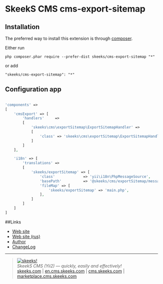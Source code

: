 SkeekS CMS cms-export-sitemap
===================================

Installation
------------

The preferred way to install this extension is through [composer](http://getcomposer.org/download/).

Either run

```
php composer.phar require --prefer-dist skeeks/cms-export-sitemap "*"
```

or add

```
"skeeks/cms-export-sitemap": "*"
```

Configuration app
----------

```php

'components' =>
[
    'cmsExport' => [
        'handlers'     =>
        [
            'skeeks\cms\exportSitemap\ExportSitemapHandler' =>
            [
                'class' => 'skeeks\cms\exportSitemap\ExportSitemapHandler'
            ]
        ]
    ],

    'i18n' => [
        'translations' =>
        [
            'skeeks/exportSitemap' => [
                'class'             => 'yii\i18n\PhpMessageSource',
                'basePath'          => '@skeeks/cms/exportSitemap/messages',
                'fileMap' => [
                    'skeeks/exportSitemap' => 'main.php',
                ],
            ]
        ]
    ]
]

```

##Links
* [Web site](http://en.cms.skeeks.com)
* [Web site (rus)](http://cms.skeeks.com)
* [Author](http://skeeks.com)
* [ChangeLog](https://github.com/skeeks-cms/cms-export-shop-yandex-market/blob/master/CHANGELOG.md)


___

> [![skeeks!](https://gravatar.com/userimage/74431132/13d04d83218593564422770b616e5622.jpg)](http://skeeks.com)  
<i>SkeekS CMS (Yii2) — quickly, easily and effectively!</i>  
[skeeks.com](http://skeeks.com) | [en.cms.skeeks.com](http://en.cms.skeeks.com) | [cms.skeeks.com](http://cms.skeeks.com) | [marketplace.cms.skeeks.com](http://marketplace.cms.skeeks.com)


